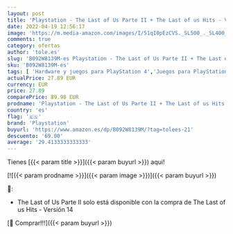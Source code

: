 ```yaml
---
layout: post
title: 'Playstation - The Last of Us Parte II + The Last of us Hits - Versión 14'
date: 2022-04-19 12:56:17
image: 'https://m.media-amazon.com/images/I/51qI0pEzCVS._SL500_._SL400_.jpg'
comments: true
category: ofertas
author: 'tole.es'
slug: 'B092W8139M-es Playstation - The Last of Us Parte II + The Last of us...'
sku: 'B092W8139M-es'
tags: [ 'Hardware y juegos para PlayStation 4','Juegos para PlayStation 4','Videojuegos','playstation','🇪🇸', ]
actualPrice: 27.89 EUR
currency: EUR
price: 27.89
comparePrice: 89.98 EUR
prodname: 'Playstation - The Last of Us Parte II + The Last of us Hits - Versión 14'
country: 'es'
flag: '🇪🇸'
brand: 'Playstation'
buyurl: 'https://www.amazon.es/dp/B092W8139M/?tag=tolees-21'
descuento: '69.00'
average: '29.4133333333333'
---
```


Tienes [{{< param title >}}]({{< param buyurl >}}) aqui!

[![{{< param prodname >}}]({{< param image >}})]({{< param buyurl >}})

🔎:

- The Last of Us Parte II solo está disponible con la compra de The Last of us Hits - Versión 14

[🛒 Comprar!!!]({{< param buyurl >}})
